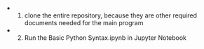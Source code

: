 - 1.  clone the entire repository, because they are other required documents needed for the main program
- 2. Run the Basic Python Syntax.ipynb in Jupyter Notebook  
